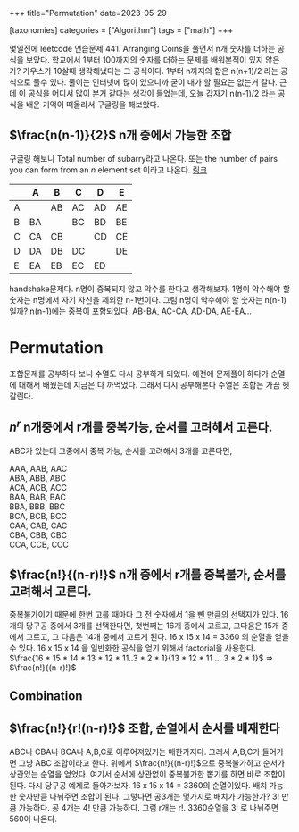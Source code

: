 +++
title="Permutation"
date=2023-05-29

[taxonomies]
categories = ["Algorithm"]
tags = ["math"]
+++


몇일전에 leetcode 연습문제 441. Arranging Coins을 풀면서 n개 숫자를 더하는 공식을 보았다.
학교에서 1부터 100까지의 숫자를 더하는 문제를 배워본적이 있지 않은가? 가우스가 10살때 생각해냈다는 그 공식이다.
1부터 n까지의 합은 n(n+1)/2 라는 공식으로 풀수 있다. 풀이는 인터넷에 많이 있으니까 굳이 내가 할 필요는 없는거 갈다.
근데 이 공식을 어디서 많이 본거 같다는 생각이 들었는데, 오늘 갑자기 n(n-1)/2 라는 공식을 배운 기억이 떠올라서 구글링을 해보았다.

## $\frac{n(n-1)}{2}$ n개 중에서 가능한 조합
구글링 해보니 Total number of subarry라고 나온다. 또는 the number of pairs you can form from an *n* element set 이라고 나온다. [링크](https://math.stackexchange.com/questions/2214839/exactly-how-does-the-equation-nn-1-2-determine-the-number-of-pairs-of-a-given)

| | A | B | C | D | E   |
| --- |---|---|---|---|---|
| A |  | AB | AC | AD | AE | 
| B | BA |  | BC | BD | BE |
| C | CA | CB |  | CD | CE |
| D | DA | DB | DC |  | DE |
| E | EA | EB | EC | ED |  |

handshake문제다. n명이 중복되지 않고 악수를 한다고 생각해보자. 
1명이 악수해야 할 숫자는 n명에서 자기 자신을 제외한 n-1번이다.
그럼 n명이 악수해야 할 숫자는 n(n-1)일까?
n(n-1)에는 중복이 포함되있다. AB-BA, AC-CA, AD-DA, AE-EA...





# Permutation
조합문제를 공부하다 보니 수열도 다시 공부하게 되었다.
예전에 문제풀이 하다가 순열에 대해서 배웠는데 지금은 다 까먹었다. 그래서 다시 공부해본다
수열은 조합은 가끔 헷갈린다. 

## $n^r$ n개중에서 r개를 중복가능, 순서를 고려해서 고른다.
ABC가 있는데 그중에서 중복 가능, 순서를 고려해서 3개를 고른다면,

AAA, AAB, AAC  
ABA, ABB, ABC  
ACA, ACB, ACC  
BAA, BAB, BAC  
BBA, BBB, BBC  
BCA, BCB, BCC  
CAA, CAB, CAC  
CBA, CBB, CBC  
CCA, CCB, CCC  



## $\frac{n!}{(n-r)!}$ n개 중에서 r개를 중복불가, 순서를 고려해서 고른다.
중복불가이기 때문에 한번 고를 때마다 그 전 숫자에서 1을 뺀 만큼의 선택지가 있다.
16개의 당구공 중에서 3개를 선택한다면, 첫번째는 16개 중에서 고르고, 그다음은 15개 중에서 고르고, 그 다음은 14개 중에서 고르게 된다. 16 x 15 x 14 = 3360 의 순열을 얻을 수 있다.
16 x 15 x 14 을 일반화한 공식을 얻기 위해서 factorial을 사용한다.
$\frac{16 * 15 * 14 * 13 * 12 * 11..3 * 2 * 1}{13 * 12 * 11 ... 3 * 2 * 1}$ => $\frac{n!}{(n-r)!}$

## Combination
## $\frac{n!}{r!(n-r)!}$ 조합, 순열에서 순서를 배재한다
ABC나 CBA나 BCA나 A,B,C로 이루어져있기는 매한가지다. 그래서 A,B,C가 들어가면 그냥 ABC 조합이라고 한다.
위에서 $\frac{n!}{(n-r)!}$으로 중복불가하고 순서가 상관있는 순열을 얻었다. 여기서 순서에 상관없이 중복불가한 뽑기를 하면 바로 조합이 된다.
다시 당구공 예제로 돌아가보자. 16 x 15 x 14 = 3360의 순열이있다. 배치 가능한 숫자만큼 나눠주면 조합이 된다.
그렇다면 공3개는 몇가지로 배치가 가능한가? 3! 만큼 가능하다. 공 4개는 4! 만큼 가능하다. 그럼 r개는 r!.
3360순열을 3! 로 나눠주면 560이 나온다.

